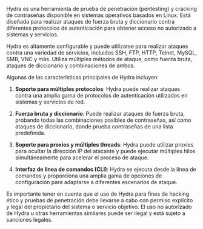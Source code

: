 Hydra es una herramienta de prueba de penetración (pentesting) y cracking de contraseñas disponible en sistemas operativos basados en Linux. Está diseñada para realizar ataques de fuerza bruta y diccionario contra diferentes protocolos de autenticación para obtener acceso no autorizado a sistemas y servicios.

Hydra es altamente configurable y puede utilizarse para realizar ataques contra una variedad de servicios, incluidos SSH, FTP, HTTP, Telnet, MySQL, SMB, VNC y más. Utiliza múltiples métodos de ataque, como fuerza bruta, ataques de diccionario y combinaciones de ambos.

Algunas de las características principales de Hydra incluyen:

1. **Soporte para múltiples protocolos**: Hydra puede realizar ataques contra una amplia gama de protocolos de autenticación utilizados en sistemas y servicios de red.

2. **Fuerza bruta y diccionario**: Puede realizar ataques de fuerza bruta, probando todas las combinaciones posibles de contraseñas, así como ataques de diccionario, donde prueba contraseñas de una lista predefinida.

3. **Soporte para proxies y múltiples threads**: Hydra puede utilizar proxies para ocultar la dirección IP del atacante y puede ejecutar múltiples hilos simultáneamente para acelerar el proceso de ataque.

4. **Interfaz de línea de comandos (CLI)**: Hydra se ejecuta desde la línea de comandos y proporciona una amplia gama de opciones de configuración para adaptarse a diferentes escenarios de ataque.

Es importante tener en cuenta que el uso de Hydra para fines de hacking ético y pruebas de penetración debe llevarse a cabo con permiso explícito y legal del propietario del sistema o servicio objetivo. El uso no autorizado de Hydra u otras herramientas similares puede ser ilegal y está sujeto a sanciones legales.